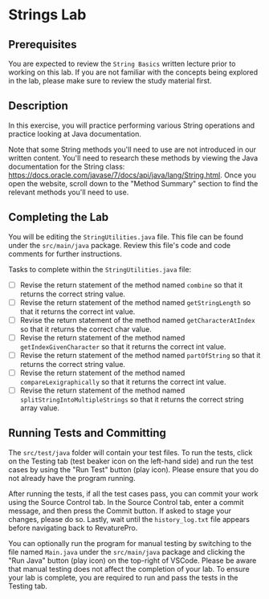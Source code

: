 # Strings Lab

## Prerequisites
You are expected to review the `String Basics` written lecture prior to working on this lab. If you are not familiar with the concepts being explored in the lab, please make sure to review the study material first.

## Description
In this exercise, you will practice performing various String operations and practice looking at Java documentation. 

Note that some String methods you'll need to use are not introduced in our written content. You'll need to research these methods by viewing the Java documentation for the String class: https://docs.oracle.com/javase/7/docs/api/java/lang/String.html. Once you open the website, scroll down to the "Method Summary" section to find the relevant methods you'll need to use. 

## Completing the Lab
You will be editing the `StringUtilities.java` file. This file can be found under the `src/main/java` package. Review this file's code and code comments for further instructions.

Tasks to complete within the `StringUtilities.java` file:
- [ ] Revise the return statement of the method named `combine` so that it returns the correct string value.
- [ ] Revise the return statement of the method named `getStringLength` so that it returns the correct int value.
- [ ] Revise the return statement of the method named `getCharacterAtIndex` so that it returns the correct char value.
- [ ] Revise the return statement of the method named `getIndexGivenCharacter` so that it returns the correct int value.
- [ ] Revise the return statement of the method named `partOfString` so that it returns the correct string value.
- [ ] Revise the return statement of the method named `compareLexigraphically` so that it returns the correct int value.
- [ ] Revise the return statement of the method named `splitStringIntoMultipleStrings` so that it returns the correct string array value.

## Running Tests and Committing
The `src/test/java` folder will contain your test files.  To run the tests, click on the Testing tab (test beaker icon on the left-hand side) and run the test cases by using the "Run Test" button (play icon). Please ensure that you do not already have the program running. 

After running the tests, if all the test cases pass, you can commit your work using the Source Control tab. In the Source Control tab, enter a commit message, and then press the Commit button. If asked to stage your changes, please do so. Lastly, wait until the `history_log.txt` file appears before navigating back to RevaturePro.

You can optionally run the program for manual testing by switching to the file named `Main.java` under the `src/main/java` package and clicking the "Run Java" button (play icon) on the top-right of VSCode. Please be aware that manual testing does not affect the completion of your lab. To ensure your lab is complete, you are required to run and pass the tests in the Testing tab.